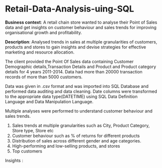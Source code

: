 # Retail-Data-Analysis-uing-SQL

**Business context**:  A retail chain store wanted to analyse their Point of Sales data and get insights on customer behaviour and sales trends for improving organisational growth and profitability.

**Description**: Analysed trends in sales at multiple granularities of customers, products and stores to gain insights and devise strategies for effective marketing and resource allocation.

The client provided the Point Of Sales data containing Customer Demographic details,Transaction Details and Product and Product category details for 4 years 2011-2014. Data had  more than 20000 transaction records of more than 5000 customers.

Data was given in .csv format and was imported into SQL Database and performed data auditing and data cleaning. Date columns were transformed to the appropriate data type(DATETIME) using SQL Data Definition Language and Data Manipulation Language.

Multiple analyses were performed to understand customer behaviour and sales trends.

1. Sales trends at multiple granularities such as City, Product Category, Store type, Store etc  	
2. Customer behaviour such as % of           returns  for different products
3. Distribution of sales across different gender and age categories.
4. High-performing and low-selling products, and stores
5. Top customers

Insights : 
